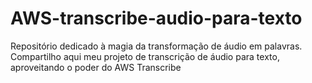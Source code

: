 # AWS-transcribe-audio-para-texto
Repositório dedicado à magia da transformação de áudio em palavras. Compartilho aqui meu projeto de transcrição de áudio para texto, aproveitando o poder do AWS Transcribe
